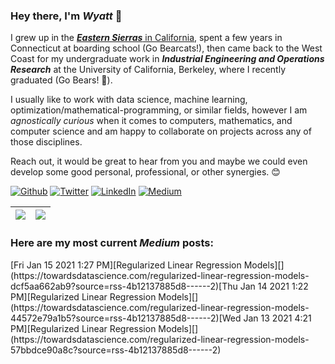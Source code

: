 ### Hey there, I'm ***Wyatt*** 👋

I grew up in the [***Eastern Sierras***  in California](https://goo.gl/maps/LGFQESQJ6krn6SzM6), spent a few years in Connecticut at boarding school (Go Bearcats!), then came back to the West Coast for my undergraduate work in ***Industrial Engineering and Operations Research*** at the University of California, Berkeley, where I recently graduated (Go Bears! 🐻).

I usually like to work with data science, machine learning, optimization/mathematical-programming, or similar fields, however I am *agnostically curious* when it comes to computers, mathematics, and computer science and am happy to collaborate on projects across any of those disciplines. 

Reach out, it would be great to hear from you and maybe we could even develop some good personal, professional, or other synergies. 😊

<p><a href="https://github.com/wyattowalsh" target="_blank"><img alt="Github" src="https://img.shields.io/badge/GitHub-%2312100E.svg?&style=for-the-badge&logo=Github&logoColor=white" /></a> <a href="https://twitter.com/wyattowalsh" target="_blank"><img alt="Twitter" src="https://img.shields.io/badge/twitter-%231DA1F2.svg?&style=for-the-badge&logo=twitter&logoColor=white" /></a> <a href="https://www.linkedin.com/in/wyattowalsh" target="_blank"><img alt="LinkedIn" src="https://img.shields.io/badge/linkedin-%230077B5.svg?&style=for-the-badge&logo=linkedin&logoColor=white" /></a> <a href="https://medium.com/@wyattowalsh" target="_blank"><img alt="Medium" src="https://img.shields.io/badge/medium-%2312100E.svg?&style=for-the-badge&logo=medium&logoColor=white" /></a>
</p>


<!--
**wyattowalsh/wyattowalsh** is a ✨ _special_ ✨ repository because its `README.md` (this file) appears on your GitHub profile.

Here are some ideas to get you started:

- 🔭 I’m currently working on ...
- 🌱 I’m currently learning ...
- 👯 I’m looking to collaborate on ...
- 🤔 I’m looking for help with ...
- 💬 Ask me about ...
- 📫 How to reach me: ...
- 😄 Pronouns: ...
- ⚡ Fun fact: ...
-->
<!--
[![Wyatt's GitHub stats](https://github-readme-stats.vercel.app/api?username=wyattowalsh&count_private=true&show_icons=true&theme=radical&hide_rank=false)](https://github.com/anuraghazra/github-readme-stats) 


![Wyatts's github stats](https://github-readme-stats.vercel.app/api?username=wyattowalsh&count_private=true&show_icons=true&?theme=solarized-dark&hide=prs,issues,contribs&show_icons=true)

[![Top Langs](https://github-readme-stats.vercel.app/api/top-langs/?username=wyattowalsh&hide=jupyter%20notebook&langs_count=5&layout=compact,html)](https://github.com/anuraghazra/github-readme-stats)
[![Top Langs](https://github-readme-stats.vercel.app/api/top-langs/?username=wyattowalsh)](https://github.com/anuraghazra/github-readme-stats)
spotify 
client id 48033ba31dd9409aa021b081717f87fc
redirect https://localhost
AQAuW45c6C9ffpJDcvIfMVWbNj8knl3vFQH10ssz7iqQtTbXy2Fk0cA-CUbucqGozpwHhItz1OAq_4AlbMGWzJIWCXi5xBK-uacf65sUL278rhawm2ysflptzT9IehrvWzJmZ9b1S6EOm8ncxTBMcAHaS8xQ1HVixxwdYteIZX1OeJT5PdXTr51943Jsdkto

refresh AQB-GhXNHgk9EqV7DfyiG2-Tb5aWbLhf2UUsI34s1Lv9JRcKFIPowF09GtsMOd45bJId68MrStfmhupOUe4z4iCAHrqT5yBROO04qopoa73VgsSljMelzQfrf0IIDNcQRFo
[![Wyatt Walsh Medium](https://github-readme-medium.vercel.app/?username=wyattowalsh&limit=3)](https://medium.com/@omidnikrah)
-->

|![](https://github.com/wyattowalsh/wyattowalsh/blob/main/metrics.svg)|![](https://github.com/wyattowalsh/wyattowalsh/blob/main/metrics.additional.svg)|
|---|---|

### Here are my most current ***Medium*** posts:
<!-- BLOG-POST-LIST:START -->[Fri Jan 15 2021 1:27 PM][Regularized Linear Regression Models][](https://towardsdatascience.com/regularized-linear-regression-models-dcf5aa662ab9?source=rss-4b12137885d8------2)[Thu Jan 14 2021 1:22 PM][Regularized Linear Regression Models][](https://towardsdatascience.com/regularized-linear-regression-models-44572e79a1b5?source=rss-4b12137885d8------2)[Wed Jan 13 2021 4:21 PM][Regularized Linear Regression Models][](https://towardsdatascience.com/regularized-linear-regression-models-57bbdce90a8c?source=rss-4b12137885d8------2)<!-- BLOG-POST-LIST:END -->

